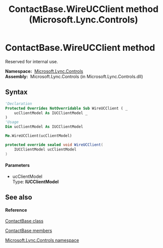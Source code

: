 ﻿---
title: ContactBase.WireUCClient method  (Microsoft.Lync.Controls)
TOCTitle: 'WireUCClient method '
ms:assetid: M:Microsoft.Lync.Controls.ContactBase.WireUCClient(Microsoft.Lync.Controls.Internal.Model.IUCClientModel)_DI_3_UC_OCS14MrefLyncWPF
ms:mtpsurl: https://msdn.microsoft.com/en-us/library/microsoft.lync.controls.contactbase.wireucclient(v=office.15)
ms:contentKeyID: 48601769
ms.date: 07/28/2014
mtps_version: v=office.15
f1_keywords:
- Microsoft.Lync.Controls.ContactBase.WireUCClient
dev_langs:
- CSharp
- JScript
- VB
- other
---

# ContactBase.WireUCClient method

Reserved for internal use.

**Namespace:**  [Microsoft.Lync.Controls](microsoft-lync-controls-namespace_1.md)  
**Assembly:**  Microsoft.Lync.Controls (in Microsoft.Lync.Controls.dll)

## Syntax

``` vb
'Declaration
Protected Overrides NotOverridable Sub WireUCClient ( _
    ucClientModel As IUCClientModel _
)
'Usage
Dim ucClientModel As IUCClientModel

Me.WireUCClient(ucClientModel)
```

``` csharp
protected override sealed void WireUCClient(
    IUCClientModel ucClientModel
)
```

#### Parameters

  - ucClientModel  
    Type: **IUCClientModel**  

## See also

#### Reference

[ContactBase class](contactbase-class-microsoft-lync-controls_1.md)

[ContactBase members](contactbase-members-microsoft-lync-controls_1.md)

[Microsoft.Lync.Controls namespace](microsoft-lync-controls-namespace_1.md)

